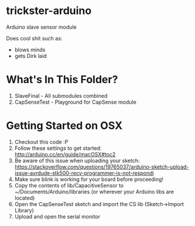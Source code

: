 trickster-arduino
=================

Arduino slave sensor module

Does cool shit such as:
* blows minds
* gets Dirk laid

What's In This Folder?
======================
1. SlaveFinal - All submodules combined
1. CapSenseTest - Playground for CapSense module

Getting Started on OSX
=======================

1. Checkout this code :P
1. Follow these settings to get started: http://arduino.cc/en/guide/macOSX#toc2
1. Be aware of this issue when uploading your sketch: https://stackoverflow.com/questions/19765037/arduino-sketch-upload-issue-avrdude-stk500-recv-programmer-is-not-respondi
1. Make sure blink is working for your board before proceeding!
1. Copy the contents of lib/CapacitiveSensor to ~/Documents/Arduino/libraries (or wherever your Arduino libs are located)
1. Open the CapSenseTest sketch and import the CS lib (Sketch->Import Library)
1. Upload and open the serial monitor